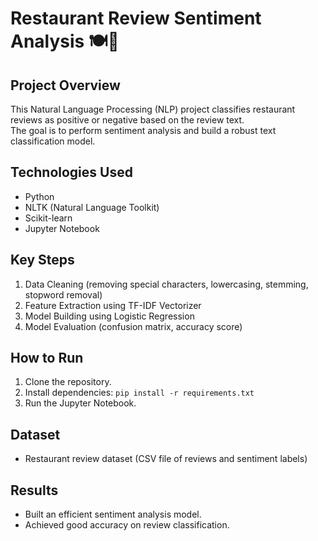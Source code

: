 
# Restaurant Review Sentiment Analysis 🍽️📝

## Project Overview
This Natural Language Processing (NLP) project classifies restaurant reviews as positive or negative based on the review text.  
The goal is to perform sentiment analysis and build a robust text classification model.

## Technologies Used
- Python
- NLTK (Natural Language Toolkit)
- Scikit-learn
- Jupyter Notebook

## Key Steps
1. Data Cleaning (removing special characters, lowercasing, stemming, stopword removal)
2. Feature Extraction using TF-IDF Vectorizer
3. Model Building using Logistic Regression
4. Model Evaluation (confusion matrix, accuracy score)

## How to Run
1. Clone the repository.
2. Install dependencies: `pip install -r requirements.txt`
3. Run the Jupyter Notebook.

## Dataset
- Restaurant review dataset (CSV file of reviews and sentiment labels)

## Results
- Built an efficient sentiment analysis model.
- Achieved good accuracy on review classification.


